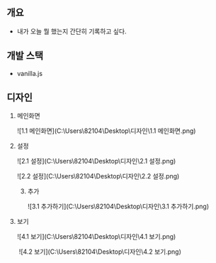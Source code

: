 ## 개요

- 내가 오늘 뭘 했는지 간단히 기록하고 싶다.





## 개발 스택

- vanilla.js





## 디자인

1. 메인화면

   ![1.1 메인화면](C:\Users\82104\Desktop\디자인\1.1 메인화면.png)

2. 설정

   ![2.1 설정](C:\Users\82104\Desktop\디자인\2.1 설정.png)

   ![2.2 설정](C:\Users\82104\Desktop\디자인\2.2 설정.png)

   3. 추가

      ![3.1 추가하기](C:\Users\82104\Desktop\디자인\3.1 추가하기.png)

4. 보기

   ![4.1 보기](C:\Users\82104\Desktop\디자인\4.1 보기.png)

   ​	![4.2 보기](C:\Users\82104\Desktop\디자인\4.2 보기.png)